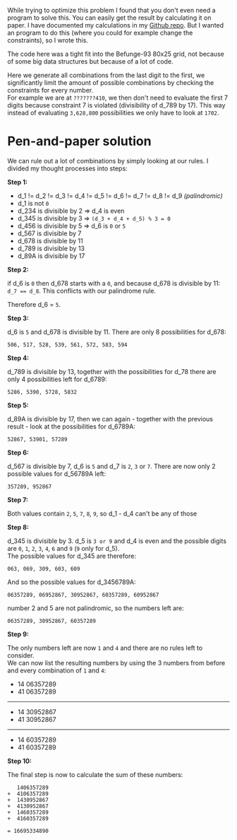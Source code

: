 While trying to optimize this problem I found that you don't even need a program to solve this.
You can easily get the result by calculating it on paper.
I have documented my calculations in my [Github repo](https://github.com/Mikescher/Project-Euler_Befunge).
But I wanted an program to do this (where you could for example change the constraints), so I wrote this.

The code here was a tight fit into the Befunge-93 80x25 grid, not because of some big data structures but because of a lot of code.

Here we generate all combinations from the last digit to the first, we significantly limit the amount of possible combinations by checking the constraints for every number.  
For example we are at `???????410`, we then don't need to evaluate the first 7 digits because constraint 7 is violated (divisibility of d_789 by 17).
This way instead of evaluating `3,628,800` possibilities we only have to look at `1702`.

Pen-and-paper solution
======================


We can rule out a lot of combinations by simply looking at our rules. I divided my thought processes into steps:

**Step 1:**

 - d_1 != d_2 != d_3 != d_4 != d_5 != d_6 != d_7 != d_8 != d_9    *(palindromic)*
 - d_1 is not `0`
 - d_234 is divisible by 2  => d_4 is even
 - d_345 is divisible by 3  => `(d_3 + d_4 + d_5) % 3 = 0`
 - d_456 is divisible by 5  => d_6 is `0` or `5`
 - d_567 is divisible by 7
 - d_678 is divisible by 11
 - d_789 is divisible by 13
 - d_89A is divisible by 17

**Step 2:**

if d_6 is `0` then d_678 starts with a `0`, and because d_678 is divisible by 11: `d_7 == d_8`. This conflicts with our palindrome rule.

Therefore d_6 = `5`.

**Step 3:**

d_6 is `5` and d_678 is divisible by 11. There are only 8 possibilities for d_678:

~~~
506, 517, 528, 539, 561, 572, 583, 594
~~~

**Step 4:**

d_789 is divisible by 13, together with the possibilities for d_78 there are only 4 possibilities left for d_6789:

~~~
5286, 5390, 5728, 5832
~~~

**Step 5:**

d_89A is divisible by 17, then we can again - together with the previous result - look at the possibilities for d_6789A:

~~~
52867, 53901, 57289
~~~

**Step 6:**

d_567 is divisible by 7, d_6 is `5` and d_7 is `2`, `3` or `7`. There are now only 2 possible values for d_56789A left: 

~~~
357289, 952867
~~~

**Step 7:**

Both values contain `2`, `5`, `7`, `8`, `9`, so d_1 - d_4 can't be any of those

**Step 8:**

d_345 is divisible by 3. d_5 is `3 or 9` and d_4 is even and the possible digits are `0`, `1`, `2`, `3`, `4`, `6` and `9` (`9` only for d_5).  
The possible values for d_345 are therefore:

~~~
063, 069, 309, 603, 609
~~~

And so the possible values for d_3456789A:

~~~
06357289, 06952867, 30952867, 60357289, 60952867
~~~

number 2 and 5 are not palindromic, so the numbers left are:

~~~
06357289, 30952867, 60357289
~~~

**Step 9:**

The only numbers left are now `1` and `4` and there are no rules left to consider.  
We can now list the resulting numbers by using the 3 numbers from before and every combination of `1` and `4`:

 - 14 06357289
 - 41 06357289

----

 - 14 30952867
 - 41 30952867

----

 - 14 60357289
 - 41 60357289

**Step 10:**

The final step is now to calculate the sum of these numbers:

~~~
   1406357289
+  4106357289
+  1430952867
+  4130952867
+  1460357289
+  4160357289

= 16695334890
~~~